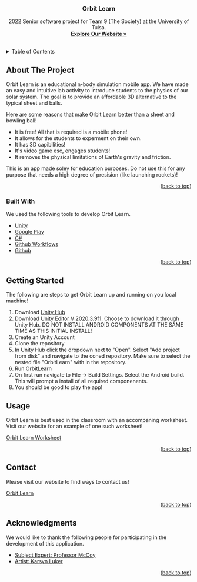 <!-- PROJECT LOGO -->
<br />
<div align="center">
  <h3 align="center">Orbit Learn</h3>

  <p align="center">
    2022 Senior software project for Team 9 (The Society) at the University of Tulsa.
    <br />
    <a href="https://team-9-the-society.github.io/Educational-Solar-Sim/#/"><strong>Explore Our Website »</strong></a>
    <br />
    <br />
  </p>
</div>

<!-- TABLE OF CONTENTS -->
<details>
  <summary>Table of Contents</summary>
  <ol>
    <li>
      <a href="#about-the-project">About The Project</a>
      <ul>
        <li><a href="#built-with">Built With</a></li>
      </ul>
    </li>
    <li>
      <a href="#getting-started">Getting Started</a>
    </li>
    <li><a href="#usage">Usage</a></li>
    <li><a href="#contact">Contact</a></li>
    <li><a href="#acknowledgments">Acknowledgments</a></li>
  </ol>
</details>

<!-- ABOUT THE PROJECT -->

## About The Project

Orbit Learn is an educational n-body simulation mobile app. We have made an easy and intuitive lab activity to introduce students to the physics of our solar system. The goal is to provide an affordable 3D alternative to the typical sheet and balls.

Here are some reasons that make Orbit Learn better than a sheet and bowling ball!

- It is free! All that is required is a mobile phone!
- It allows for the students to experment on their own.
- It has 3D capibilities!
- It's video game esc, engages students!
- It removes the physical limitations of Earth's gravity and friction.

This is an app made soley for education purposes. Do not use this for any purpose that needs a high degree of presision (like launching rockets)!

<p align="right">(<a href="#top">back to top</a>)</p>

### Built With

We used the following tools to develop Orbit Learn.

- [Unity](https://unity.com/)
- [Google Play](https://play.google.com/store?hl=en_US&gl=US)
- [C#](https://docs.microsoft.com/en-us/dotnet/csharp/)
- [Github Workflows](https://docs.github.com/en/actions/using-workflows)
- [Github](https://github.com/)

<p align="right">(<a href="#top">back to top</a>)</p>

<!-- GETTING STARTED -->

## Getting Started

The following are steps to get Orbit Learn up and running on you local machine!

1. Download [Unity Hub](https://unity3d.com/get-unity/download)
2. Download [Unity Editor V 2020.3.9f1](https://unity3d.com/unity/qa/lts-releases?version=2020.3&page=2). Choose to download it through Unity Hub. DO NOT INSTALL ANDROID COMPONENTS AT THE SAME TIME AS THIS INITIAL INSTALL!
3. Create an Unity Account
4. Clone the repository
5. In Unity Hub click the dropdown next to "Open". Select "Add project from disk" and navigate to the coned repository. Make sure to select the nested file "OrbitLearn" with in the repository.
6. Run OrbitLearn
7. On first run navigate to File -> Build Settings. Select the Android build. This will prompt a install of all required componenents.
8. You should be good to play the app!

<!-- USAGE EXAMPLES -->

## Usage

Orbit Learn is best used in the classroom with an accompaning worksheet. Visit our website for an example of one such worksheet!

[Orbit Learn Worksheet](https://team-9-the-society.github.io/Educational-Solar-Sim/#/Educational-Solar-Sim/worksheet)

<p align="right">(<a href="#top">back to top</a>)</p>

<!-- CONTACT -->

## Contact

Please visit our website to find ways to contact us!

[Orbit Learn](https://team-9-the-society.github.io/Educational-Solar-Sim/#/Educational-Solar-Sim/)

<p align="right">(<a href="#top">back to top</a>)</p>

<!-- ACKNOWLEDGMENTS -->

## Acknowledgments

We would like to thank the following people for participating in the development of this application.

- [Subject Expert: Professor McCoy](https://faculty.utulsa.edu/faculty/jerry-mccoy/)
- [Artist: Karsyn Luker](https://instagram.com/medahlia_art?utm_medium=copy_link)

<p align="right">(<a href="#top">back to top</a>)</p>
